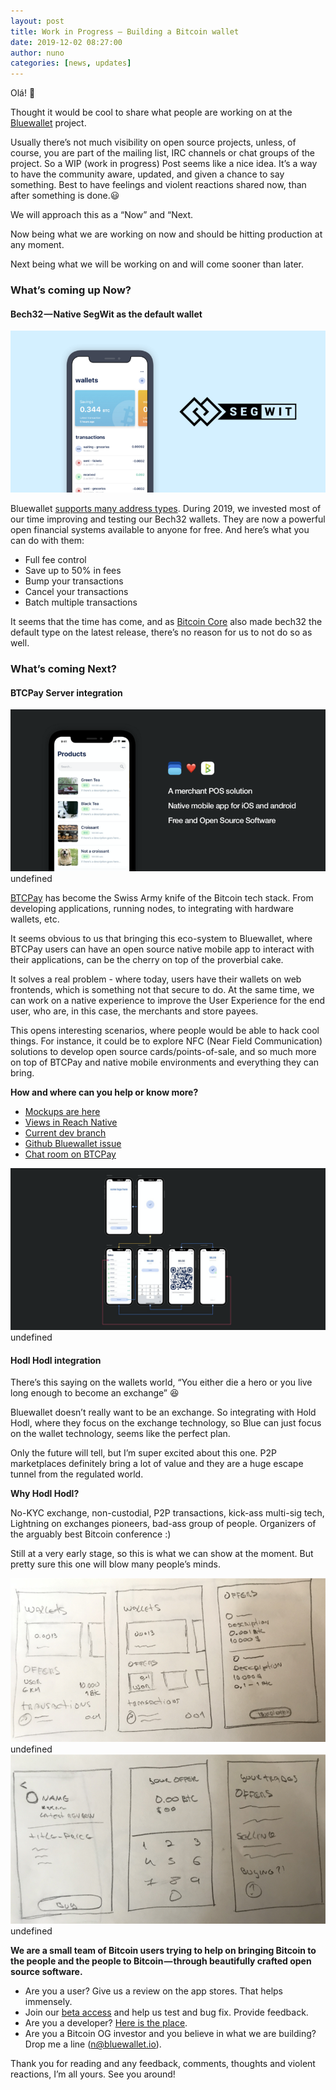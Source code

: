 ```yaml
---
layout: post
title: Work in Progress — Building a Bitcoin wallet
date: 2019-12-02 08:27:00
author: nuno
categories: [news, updates]
---
```


Olá! 👋

Thought it would be cool to share what people are working on at the [Bluewallet](https://bluewallet.io) project.

Usually there’s not much visibility on open source projects, unless, of course, you are part of the mailing list, IRC channels or chat groups of the project. So a WIP (work in progress) Post seems like a nice idea. It’s a way to have the community aware, updated, and given a chance to say something. Best to have feelings and violent reactions shared now, than after something is done.😃

We will approach this as a “Now” and “Next.

Now being what we are working on now and should be hitting production at any moment.

Next being what we will be working on and will come sooner than later.

### What’s coming up Now?

#### Bech32 — Native SegWit as the default wallet

![](/uploads/blog/1__JueZcC5e5L78fmq7Rop04A.png)

Bluewallet [supports many address types](https://bluewallet.io/bitcoin-wallet/). During 2019, we invested most of our time improving and testing our Bech32 wallets. They are now a powerful open financial systems available to anyone for free. And here’s what you can do with them:

*   Full fee control
*   Save up to 50% in fees
*   Bump your transactions
*   Cancel your transactions
*   Batch multiple transactions

It seems that the time has come, and as [Bitcoin Core](https://bitcoincore.org/) also made bech32 the default type on the latest release, there’s no reason for us to not do so as well.

### What’s coming Next?

#### BTCPay Server integration

![](/uploads/blog/1__xCzKdweAJ__YNrvXwhkqfTw.png)
undefined

[BTCPay](https://btcpayserver.org/) has become the Swiss Army knife of the Bitcoin tech stack. From developing applications, running nodes, to integrating with hardware wallets, etc.

It seems obvious to us that bringing this eco-system to Bluewallet, where BTCPay users can have an open source native mobile app to interact with their applications, can be the cherry on top of the proverbial cake.

It solves a real problem - where today, users have their wallets on web frontends, which is something not that secure to do. At the same time, we can work on a native experience to improve the User Experience for the end user, who are, in this case, the merchants and store payees.

This opens interesting scenarios, where people would be able to hack cool things. For instance, it could be to explore NFC (Near Field Communication) solutions to develop open source cards/points-of-sale, and so much more on top of BTCPay and native mobile environments and everything they can bring.

**How and where can you help or know more?**

*   [Mockups are here](https://sketch.cloud/s/p7ZQo/p/btcpay)
*   [Views in Reach Native](https://drive.google.com/open?id=1z07eypjlFJOSR8yW1ot0ZuKBj-vzJDox)
*   [Current dev branch](https://github.com/BlueWallet/BlueWallet/tree/btcpayserverui)
*   [Github Bluewallet issue](https://github.com/BlueWallet/BlueWallet/issues/328)
*   [Chat room on BTCPay](https://chat.btcpayserver.org/btcpayserver/channels/bluewallet-btcpay)

![](/uploads/blog/1__WgPKeu2PHYkA4Jr0JnaThA.png)
undefined

#### Hodl Hodl integration

There’s this saying on the wallets world, “You either die a hero or you live long enough to become an exchange” 😆

Bluewallet doesn’t really want to be an exchange. So integrating with Hold Hodl, where they focus on the exchange technology, so Blue can just focus on the wallet technology, seems like the perfect plan.

Only the future will tell, but I’m super excited about this one. P2P marketplaces definitely bring a lot of value and they are a huge escape tunnel from the regulated world.

**Why Hodl Hodl?**

No-KYC exchange, non-custodial, P2P transactions, kick-ass multi-sig tech, Lightning on exchanges pioneers, bad-ass group of people. Organizers of the arguably best Bitcoin conference :)

Still at a very early stage, so this is what we can show at the moment. But pretty sure this one will blow many people’s minds.

![](/uploads/blog/1__1UgOVs9myOAfURf8t3lrEg.png)
undefined![](/uploads/blog/1__o0uBYENEVmezDzSSZf1KBQ.png)
undefined

**We are a small team of Bitcoin users trying to help on bringing Bitcoin to the people and the people to Bitcoin — through beautifully crafted open source software.**

*   Are you a user? Give us a review on the app stores. That helps immensely.
*   Join our [beta access](https://testflight.apple.com/join/8KtgcwC6) and help us test and bug fix. Provide feedback.
*   Are you a developer? [Here is the place](https://github.com/BlueWallet/BlueWallet).
*   Are you a Bitcoin OG investor and you believe in what we are building? Drop me a line (n@bluewallet.io).

Thank you for reading and any feedback, comments, thoughts and violent reactions, I’m all yours. See you around!
